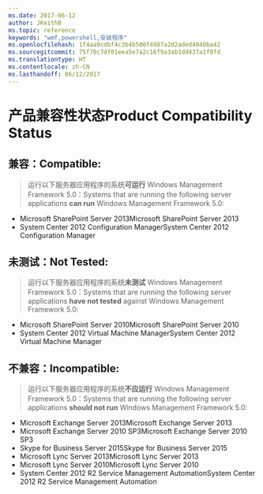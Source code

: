 ```yaml
---
ms.date: 2017-06-12
author: JKeithB
ms.topic: reference
keywords: "wmf,powershell,安装程序"
ms.openlocfilehash: 1f4aa9cdbf4c3b4b500f4987a2d2aded4040ba42
ms.sourcegitcommit: 75f70c7df01eea5e7a2c16f9a3ab1dd437a1f8fd
ms.translationtype: HT
ms.contentlocale: zh-CN
ms.lasthandoff: 06/12/2017
---
```

# <a name="product-compatibility-status"></a><span data-ttu-id="bd5ac-102">产品兼容性状态</span><span class="sxs-lookup"><span data-stu-id="bd5ac-102">Product Compatibility Status</span></span>

## <a name="compatible"></a><span data-ttu-id="bd5ac-103">兼容：</span><span class="sxs-lookup"><span data-stu-id="bd5ac-103">Compatible:</span></span>
> <span data-ttu-id="bd5ac-104">运行以下服务器应用程序的系统**可运行** Windows Management Framework 5.0：</span><span class="sxs-lookup"><span data-stu-id="bd5ac-104">Systems that are running the following server applications **can run** Windows Management Framework 5.0:</span></span>

- <span data-ttu-id="bd5ac-105">Microsoft SharePoint Server 2013</span><span class="sxs-lookup"><span data-stu-id="bd5ac-105">Microsoft SharePoint Server 2013</span></span>
- <span data-ttu-id="bd5ac-106">System Center 2012 Configuration Manager</span><span class="sxs-lookup"><span data-stu-id="bd5ac-106">System Center 2012 Configuration Manager</span></span>

## <a name="not-tested"></a><span data-ttu-id="bd5ac-107">未测试：</span><span class="sxs-lookup"><span data-stu-id="bd5ac-107">Not Tested:</span></span>
> <span data-ttu-id="bd5ac-108">运行以下服务器应用程序的系统**未测试** Windows Management Framework 5.0：</span><span class="sxs-lookup"><span data-stu-id="bd5ac-108">Systems that are running the following server applications **have not tested** against Windows Management Framework 5.0:</span></span>

- <span data-ttu-id="bd5ac-109">Microsoft SharePoint Server 2010</span><span class="sxs-lookup"><span data-stu-id="bd5ac-109">Microsoft SharePoint Server 2010</span></span>
- <span data-ttu-id="bd5ac-110">System Center 2012 Virtual Machine Manager</span><span class="sxs-lookup"><span data-stu-id="bd5ac-110">System Center 2012 Virtual Machine Manager</span></span>

## <a name="incompatible"></a><span data-ttu-id="bd5ac-111">不兼容：</span><span class="sxs-lookup"><span data-stu-id="bd5ac-111">Incompatible:</span></span>
> <span data-ttu-id="bd5ac-112">运行以下服务器应用程序的系统**不应运行**  Windows Management Framework 5.0：</span><span class="sxs-lookup"><span data-stu-id="bd5ac-112">Systems that are running the following server applications **should not run** Windows Management Framework 5.0:</span></span>

- <span data-ttu-id="bd5ac-113">Microsoft Exchange Server 2013</span><span class="sxs-lookup"><span data-stu-id="bd5ac-113">Microsoft Exchange Server 2013</span></span>
- <span data-ttu-id="bd5ac-114">Microsoft Exchange Server 2010 SP3</span><span class="sxs-lookup"><span data-stu-id="bd5ac-114">Microsoft Exchange Server 2010 SP3</span></span>
- <span data-ttu-id="bd5ac-115">Skype for Business Server 2015</span><span class="sxs-lookup"><span data-stu-id="bd5ac-115">Skype for Business Server 2015</span></span>
- <span data-ttu-id="bd5ac-116">Microsoft Lync Server 2013</span><span class="sxs-lookup"><span data-stu-id="bd5ac-116">Microsoft Lync Server 2013</span></span>
- <span data-ttu-id="bd5ac-117">Microsoft Lync Server 2010</span><span class="sxs-lookup"><span data-stu-id="bd5ac-117">Microsoft Lync Server 2010</span></span>
- <span data-ttu-id="bd5ac-118">System Center 2012 R2 Service Management Automation</span><span class="sxs-lookup"><span data-stu-id="bd5ac-118">System Center 2012 R2 Service Management Automation</span></span>

